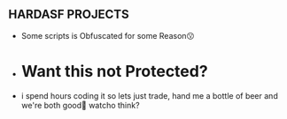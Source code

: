 ## HARDASF PROJECTS
- Some scripts is Obfuscated for some Reason😗

- # Want this not Protected?
- i spend hours coding it so lets just trade, hand me a bottle of beer and we're both good🥴 watcho think?
